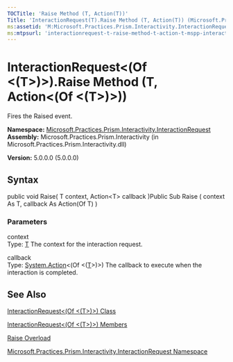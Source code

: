 ```yaml
---
TOCTitle: 'Raise Method (T, Action(T))'
Title: 'InteractionRequest(T).Raise Method (T, Action(T)) (Microsoft.Practices.Prism.Interactivity.InteractionRequest)'
ms:assetid: 'M:Microsoft.Practices.Prism.Interactivity.InteractionRequest.InteractionRequest\`1.Raise(\`0,System.Action{\`0})'
ms:mtpsurl: 'interactionrequest-t-raise-method-t-action-t-mspp-interactivity-interactionrequest.md'
---
```


# InteractionRequest&lt;(Of &lt;(T&gt;)&gt;).Raise Method (T, Action&lt;(Of &lt;(T&gt;)&gt;))

Fires the Raised event.

**Namespace:** [Microsoft.Practices.Prism.Interactivity.InteractionRequest](https://msdn.microsoft.com/library/microsoft.practices.prism.interactivity.interactionrequest)
**Assembly:** Microsoft.Practices.Prism.Interactivity (in Microsoft.Practices.Prism.Interactivity.dll)

**Version:** 5.0.0.0 (5.0.0.0)

## Syntax
public void Raise( T context, Action&lt;T&gt; callback )Public Sub Raise ( context As T, callback As Action(Of T) )

### Parameters

context  
Type: [T](https://msdn.microsoft.com/library/microsoft.practices.prism.interactivity.interactionrequest.interactionrequest%601)
The context for the interaction request.

callback  
Type: [System.Action](http://msdn.microsoft.com/en-us/library/018hxwa8)&lt;(Of &lt;([T](https://msdn.microsoft.com/library/microsoft.practices.prism.interactivity.interactionrequest.interactionrequest%601)&gt;)&gt;)
The callback to execute when the interaction is completed.

## See Also
[InteractionRequest&lt;(Of &lt;(T&gt;)&gt;) Class](https://msdn.microsoft.com/library/microsoft.practices.prism.interactivity.interactionrequest.interactionrequest%601)

[InteractionRequest&lt;(Of &lt;(T&gt;)&gt;) Members](https://msdn.microsoft.com/allmembers.t:microsoft.practices.prism.interactivity.interactionrequest.interactionrequest%601)

[Raise Overload](https://msdn.microsoft.com/overload:microsoft.practices.prism.interactivity.interactionrequest.interactionrequest%601.raise)

[Microsoft.Practices.Prism.Interactivity.InteractionRequest Namespace](https://msdn.microsoft.com/library/microsoft.practices.prism.interactivity.interactionrequest)
